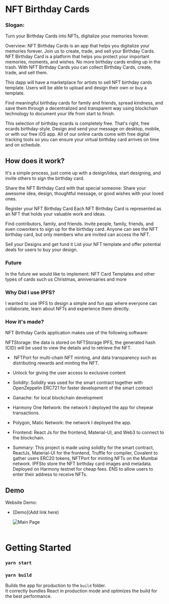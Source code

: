 # NFT Birthday Cards

### Slogan:

 Turn your Birthday Cards into NFTs, digitalize your memories forever.

Overview:
NFT Birthday Cards is an app that helps you digitalize your memories forever. Join us to create, trade, and sell your Birthday Cards. NFT Birthday Card is a platform that helps you protect your important memories, moments, and wishes.
No more birthday cards ending up in the trash. With NFT Birthday Cards you can collect Birthday Cards, create, trade, and sell them.

This dapp will have a marketplace for artists to sell NFT birthday cards template. Users will be able to upload and design their own or buy a template.

Find meaningful birthday cards for family and friends, spread kindness, and save them through a decentralized and transparent way using blockchain technology to document your life from start to finish.

This selection of birthday ecards is completely free. That's right, free ecards birthday-style. Design and send your message on desktop, mobile, or with our free iOS app. All of our online cards come with free digital tracking tools so you can ensure your virtual birthday card arrives on time and on schedule.

## How does it work?

It's a simple process, just come up with a design/idea, start designing, and invite others to sign the birthday card.

Share the NFT Birthday Card with that special someone:
Share your awesome idea, design, thoughtful message, or good wishes with your loved ones.

Register your NFT Birthday Card
Each NFT Birthday Card is represented as an NFT that holds your valuable work and ideas.

Find contributors, family, and friends.
Invite people, family, friends, and even coworkers to sign up for the birthday card. Anyone can see the NFT birthday card, but only members who are invited can access the NFT.

Sell your Designs and get fund it
List your NFT template and offer potential deals for users to buy your design.

### Future

In the future we would like to implement:
NFT Card Templates and other types of cards such us Christmas, anniversaries and more

### Why Did I use IPFS?

I wanted to use IPFS to design a simple and fun app where everyone can collaborate, learn about NFTs and experience them directly.

### How it's made?

NFT Birthday Cards application makes use of the following software:

NFTStorage: the data is stored on NFTStorage IPFS, the generated hash (CID) will be used to view the details and to retrieve the NFT.

- ​​ NFTPort for multi-chain NFT minting, and data transparency such as distributing rewards and minting the NFT.

- Unlock for giving the user access to exclusive content

* Solidity: Solidity was used for the smart contract together with OpenZeppelin ERC721 for faster development of the smart contract

* Ganache: for local blockchain development

* Harmony One Network: the network I deployed the app for chepear transactions.

* Polygon, Matic Network: the network I deployed the app.

* Frontend: React Js for the frontend, Material-UI, and Web3 to connect to the blockchain.

* Summary: This project is made using solidity for the smart contract, ReactJs, Material-UI for the frontend, Truffle for compiler, Covalent to gather users ERC20 tokens, NFTPort for minting NFTs on the Mumbai network. IPFSto store the NFT birthday card images and metadata. Deployed on Harmony testnet for cheap fees. ENS to allow users to enter their address to receive NFTs.

## Demo

Website Demo:

- [Demo](Add link here)

  ![Main Page]() <br> <br>

# Getting Started

### `yarn start`

### `yarn build`

Builds the app for production to the `build` folder.\
It correctly bundles React in production mode and optimizes the build for the best performance.
